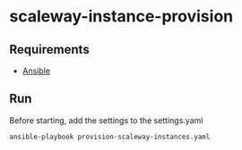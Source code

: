 # scaleway-instance-provision

## Requirements
- [Ansible](https://docs.ansible.com/ansible/latest/installation_guide/intro_installation.html)

## Run
Before starting, add the settings to the settings.yaml

    ansible-playbook provision-scaleway-instances.yaml
